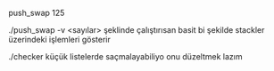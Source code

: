  push_swap 125 
 
./push_swap -v <sayılar> şeklinde çalıştırısan basit bi şekilde stackler üzerindeki işlemleri gösterir

./checker küçük listelerde saçmalayabiliyo onu düzeltmek lazım
